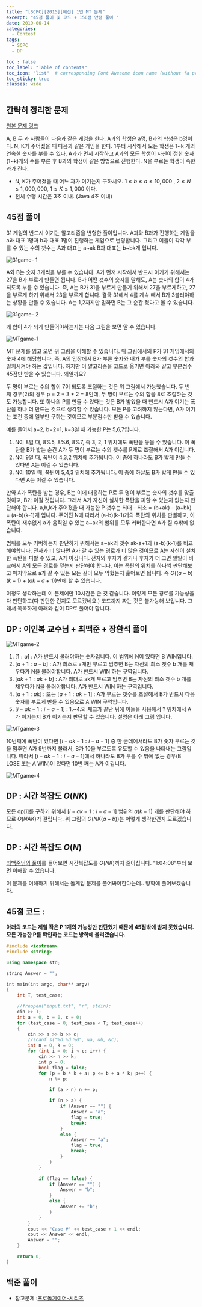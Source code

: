 ```yaml
---
title: "[SCPC][2015][예선] 1번 MT 문제"
excerpt: "45점 풀이 및 코드 + 150점 만점 풀이 "
date: 2019-06-14
categories:
  - Contest
tags:
  - SCPC
  - DP

toc : false
toc_label: "Table of contents"
toc_icon: "list"  # corresponding Font Awesome icon name (without fa prefix)
toc_sticky: true
classes: wide  
---
```


## 간략히 정리한 문제

[원본 문제 링크](https://www.codeground.org)

A, B 두 과 사람들이 다음과 같은 게임을 한다. A과의 학생은 a명, B과의 학생은 b명이다.
 N, K가 주어졌을 때 다음과 같은 게임을 한다. 1부터 시작해서 모든 학생은 1~k 개의 연속한 숫자를 부를 수 있다. A과가 먼저 시작하고 A과의 모든 학생이
자신이 정한 숫자(1~k)개의 수를 부른 후 B과의 학생이 같은 방법으로 진행한다. N을 부르는 학생이 속한 과가 진다.  

- N, K가 주어졌을 때 어느 과가 이기는지 구하시오. $1≤b≤a≤10,000$ , $2≤N≤1,000,000$,   $1≤K≤1,000$ 이다.
- 전체 수행 시간은 3초 이내. (Java 4초 이내)  

## 45점 풀이

31 게임의 반드시 이기는 알고리즘을 변형한 풀이입니다. A과와 B과가 진행하는 게임을 a과 대표 1명과 b과 대표 1명이 진행하는 게임으로 변형합니다. 그리고
이들이 각각 부를 수 있는 수의 갯수는 A과 대표는 a~ak B과 대표는 b~bk개 입니다.

![31game- 1](/assets/images/contest/scpc/31-game.jpg)  

A와 B는 숫자 3개씩을 부를 수 있습니다. A가 먼저 시작해서 반드시 이기기 위해서는 27을 B가 부르게 만들면 됩니다. B가 어떤 갯수의 숫자를 말해도, A는 숫자의 합이 4가 되도록 부를 수 있습니다. 즉, A는 B가 31을 부르게 만들기 위해서 27을 부르게하고, 27을 부르게 하기 위해서 23을 부르게 합니다. 결국 31에서 4를 계속 빼서 B가 3불러야하는 상황을 만들 수 있습니다. A는 1,2까지만 말하면 B는 그 순간 졌다고 볼 수 있습니다.

![31game- 2](/assets/images/contest/scpc/31-game-2.jpg)  

왜 합이 4가 되게 만들어야하는지는 다음 그림을 보면 알 수 있습니다.  

![MTgame-1](/assets/images/contest/scpc/mt-game-1.jpg)  

MT 문제를 읽고 오면 위 그림을 이해할 수 있습니다. 위 그림에서의 P가 31 게임에서의 숫자 4에 해당합니다. 즉, A의 입장에서 B가 부른 숫자와 내가 부를 숫자의 갯수의 합과 일치시켜야 하는 값입니다. 하지만 이 알고리즘을 코드로 옮기면 아래와 같고 부분점수 45점만 받을 수 있습니다. 왜일까요?  

두 명이 부르는 수의 합이 7이 되도록 조절하는 것은 위 그림에서 가능했습니다. 두 번 째 경우(2)의 경우 p = 2 + 3 * 2 = 8인데, 두 명이 부르는 수의 합을 8로 조절하는 것도 가능합니다.
또 하나의 P를 만들 수 있다는 것은 B가 밟았을 때 반드시 A가 이기는 폭탄을 하나 더 만드는 것으로 생각할 수 있습니다. 모든 P를 고려하지 않는다면, A가 이기는 조건 중에 일부만 구하는 것이므로 부분점수만 받을 수 있습니다.  

예를 들어서 a=2, b=2=1, k=3일 때 가능한 P는 5,6,7입니다.

1. N이 8일 때, 8%5, 8%6, 8%7, 즉 3, 2, 1 위치에도 폭탄을 놓을 수 있습니다. 이 폭탄을 B가 밟는 순간 A가 두 명이 부르는 수의 갯수를 P개로 조절해서 A가 이깁니다.
2. N이 9일 때, 폭탄이 4,3,2 위치에 추가됩니다. 이 중에 하나라도 B가 밟게 만들 수 있다면 A는 이길 수 있습니다.
3. N이 10일 때, 폭탄이 5,4,3 위치에 추가됩니다. 이 중에 하날도 B가 밟게 만들 수 있다면 A는 이길 수 있습니다. 

만약 A가 폭탄을 밟는 경우, B는 이에 대응하는 P로 두 명이 부르는 숫자의 갯수를 맞출 것이고, B가 이길 것입니다. 그래서 A가 자신이 설치한 폭탄을 피할 수 있는지 없는지 판단해야 합니다.
a,b,k가 주어졌을 때 가능한 P 갯수는 최대 - 최소 = (b+ak) - (a+bk) = (a-b)(k-1)개 입니다.  주어진 N에 따라서 (a-b)(k-1)개의 폭탄의 위치를 판별하고, 이 폭탄이 재수없게 a가 움직일 수 있는 a~ak의 범위를 모두 커버한다면 A가 질 수밖에 없습니다.  

범위를 모두 커버하는지 판단하기 위해서는 a~ak의 갯수 ak-a+1과 (a-b)(k-1)를 비교해야합니다. 전자가 더 많다면 A가 갈 수 있는 경로가 더 많은 것이므로 A는 자신이 설치한 폭탄을 피할 수 있고, A가 이깁니다. 전자와 후자가 같거나 후자가 더 크면 일일이 비교해서 A의 모든 경로를 덮는지 판단해야 합니다. 이는 폭탄의 위치를 하나씩 판단해보고 마지막으로 a가 갈 수 있는 모든 길이 모두 막혔는지 훑어보면 됩니다. 즉 $O((a-b)(k-1) + (ak-a+1))$만에 할 수 있습니다.  

이정도 생각하는데 이 문제에만 10시간은 쓴 것 같습니다. 이렇게 모든 경로를 가능성을 다 판단하고(다 판단한 건지도 모르겠네요.) 코드까지 짜는 것은 불가능해 보입니다.
그래서 똑똑하게 아래와 같이 DP로 풀어야 합니다.

##  DP : 이인복 교수님 + 최백준 + 장환석 풀이 

![MTgame-2](/assets/images/contest/scpc/mt-game-2.jpg)  

1. $[1:a]$ : A가 반드시 불러야하는 숫자입니다. 이 범위에 N이 있다면 B WIN입니다.
2. $[a+1 :a+b]$ : A가 최소로 a개만 부르고 멈추면 B는 자신의 최소 갯수 b 개를 채우다가 N을 불러야합니다. A가 반드시 WIN 하는 구역입니다.
3. $[ak+1 : ak+b]$ : A가 최대로 ak개 부르고 멈추면 B는 자신의 최소 갯수 b 개를 채우다가 N을 불러야합니다. A가 반드시 WIN 하는 구역입니다.
4. $[a+1 : ak]$ : 또는 $[a+1 : ak+1]$ : A가 부르는 갯수를 조절해서 B가 반드시 다음 숫자를 부르게 만들 수 있음으로 A WIN 구역입니다. 
5. $[i-ak-1 : i-a-1]$ : 1.~4.의 체크가 끝난 뒤에 이들을 사용해서 ? 위치에서 A가 이기는지 B가 이기는지 판단할 수 있습니다. 설명은 아래 그림 입니다.  

![MTgame-3](/assets/images/contest/scpc/mt-game-3.jpg)  

10번째에 폭탄이 있다면  $[i-ak-1 : i-a-1]$ 중 한 군데에서라도 B가 숫자 부르는 것을 멈추면 A가 9번까지 불러서, B가 10을 부르도록 유도할 수 있음을 나타내는 그림입니다. 따라서 $[i-ak-1 : i-a-1]$에서 하나라도 B가 부를 수 밖에 없는 경우(B LOSE 또는 A WIN)이 있다면 10번 째는 A가 이깁니다. 

![MTgame-4](/assets/images/contest/scpc/mt-game-4.jpg)  


## DP : 시간 복잡도 $O(NK)$ 

모든 dp[i]를 구하기 위해서   $[i-ak-1 : i-a-1]$ 범위의 $a(k-1)$ 개를 판단해야 하므로 $O(NAK)$가 걸립니다. 위 그림의 $O(NK(a+b))$는 어떻게 생각한건지 모르겠습니다.


## DP : 시간 복잡도 $O(N)$  

[최백준님의 풀이](https://www.youtube.com/watch?v=RzPElBr3L5A)를 들어보면 시간복잡도를 $O(NK)$까지 줄이십니다. "1:04:08"부터 보면 이해할 수 있습니다. 














이 문제를 이해하기 위해서는 돌게임 문제를 풀어봐야한다는데.. 방학에 풀어보겠습니다.  

## 45점 코드 :  

**아래의 코드는 제일 작은 P 1개의 가능성만 판단했기 때문에 45점밖에 받지 못했습니다. 모든 가능한 P를 확인하는 코드는 방학에 올리겠습니다.** 
```cpp
#include <iostream>
#include <string>

using namespace std;

string Answer = "";

int main(int argc, char** argv)
{
	int T, test_case;

	//freopen("input.txt", "r", stdin);
	cin >> T;
	int a = 0, b = 0, c = 0;
	for (test_case = 0; test_case < T; test_case++)
	{
		cin >> a >> b >> c;
		//scanf_s("%d %d %d", &a, &b, &c);
		int n = 0, k = 0;
		for (int i = 0; i < c; i++) {
			cin >> n >> k;
			int p = 0;
			bool flag = false;
			for (p = b * k + a; p <= b + a * k; p++) {
				n %= p;

				if (a > n) n += p;

				if (n > a) {
					if (Answer == "") {
						Answer = "a";
						flag = true;
						break;
					}
					else {
						Answer += "a";
						flag = true;
						break;
					}
				}
			}

			if (flag == false) {
				if (Answer == "") {
					Answer = "b";
				}
				else {
					Answer += "b";
				}
			}
		}
		cout << "Case #" << test_case + 1 << endl;
		cout << Answer << endl;
		Answer = "";
	}

	return 0;
}

```

## 백준 풀이

* 참고문제 :[프로돌게이머-시리즈](https://www.acmicpc.net/workbook/view/81)

